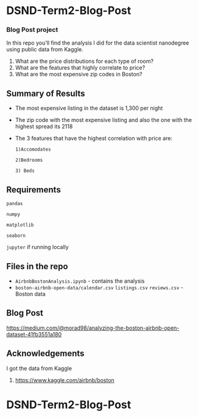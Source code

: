 # DSND-Term2-Blog-Post
### Blog Post project

In this repo you'll find the analysis I did for the data scientist nanodegree using public data from Kaggle.

1) What are the price distributions for each type of room?
2) What are the features that highly correlate to price?
3) What are the most expensive zip codes in Boston?

## Summary of Results
- The most expensive listing in the dataset is 1,300 per night
- The zip code with the most expensive listing and also the one with the highest spread its 2118
- The 3 features that have the highest correlation with price are:

      1)Accomodates

      2)Bedrooms

      3) Beds
## Requirements
`pandas`

`numpy`

`matplotlib`

`seaborn`

`jupyter` if running locally

## Files in the repo
- `AirbnbBostonAnalysis.ipynb` - contains the analysis
- `boston-airbnb-open-data/calendar.csv` `listings.csv` `reviews.csv` - Boston data

## Blog Post
https://medium.com/@morad98/analyzing-the-boston-airbnb-open-dataset-41fb3551a180

## Acknowledgements
I got the data from Kaggle
1. https://www.kaggle.com/airbnb/boston
# DSND-Term2-Blog-Post

